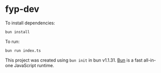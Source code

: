# fyp-dev

To install dependencies:

```bash
bun install
```

To run:

```bash
bun run index.ts
```

This project was created using `bun init` in bun v1.1.31. [Bun](https://bun.sh) is a fast all-in-one JavaScript runtime.
